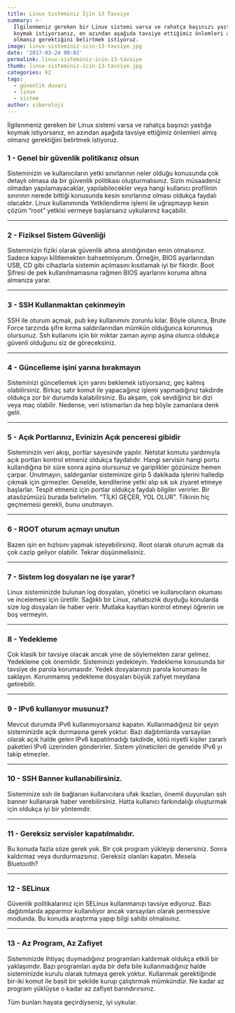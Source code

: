 ```yaml
---
title: Linux Sisteminiz İçin 13 Tavsiye
summary: >-
  İlgilenmeniz gereken bir Linux sistemi varsa ve rahatça başınızı yastığa
  koymak istiyorsanız, en azından aşağıda tavsiye ettiğimiz önlemleri almış
  olmanız gerektiğini belirtmek istiyoruz.
image: linux-sisteminiz-icin-13-tavsiye.jpg
date: '2017-03-24 00:02'
permalink: linux-sisteminiz-icin-13-tavsiye
thumb: linux-sisteminiz-icin-13-tavsiye.jpg
categories: k2
tags:
  - güvenlik duvarı
  - linux
  - sistem
author: siberoloji
---
```

İlgilenmeniz gereken bir Linux sistemi varsa ve rahatça başınızı yastığa koymak istiyorsanız, en azından aşağıda tavsiye ettiğimiz önlemleri almış olmanız gerektiğini belirtmek istiyoruz.

### 1 - Genel bir güvenlik politikanız olsun
Sisteminizin ve kullanıcıların yetki sınırlarının neler olduğu konusunda çok detaylı olmasa da bir güvenlik politikası oluşturmalısınız. Sizin müsaadeniz olmadan yapılamayacaklar, yapılabilecekler veya hangi kullanıcı profilinin sınırının nerede bittiği konusunda kesin sınırlarınız olması oldukça faydalı olacaktır. Linux kullanımında Yetkilendirme işlemi ile uğraşmayıp kesin çözüm “root” yetkisi vermeye başlarsanız uykularınız kaçabilir.

-----

### 2 - Fiziksel Sistem Güvenliği
Sisteminizin fiziki olarak güvenlik altına alındığından emin olmalısınız. Sadece kapıyı kilitlemekten bahsetmiyorum. Örneğin, BIOS ayarlarından USB, CD gibi cihazlarla sistemin açılmasını kısıtlamak iyi bir fikirdir. Boot Şifresi de pek kullanılmamasına rağmen BIOS ayarlarını koruma altına almanıza yarar.


-----


### 3 - SSH Kullanmaktan çekinmeyin
SSH ile oturum açmak, pub key kullanımını zorunlu kılar. Böyle olunca, Brute Force tarzında şifre kırma saldırılarından mümkün olduğunca korunmuş olursunuz. Ssh kullanımı için bir miktar zaman ayırıp aşina olunca oldukça güvenli olduğunu siz de göreceksiniz.


-----


### 4 - Güncelleme işini yarına bırakmayın
Sisteminizi güncellemek için yarını beklemek istiyorsanız, geç kalmış olabilirsiniz. Birkaç satır komut ile yapacağınız işlemi yapmadığınız takdirde oldukça zor bir durumda kalabilirsiniz. Bu akşam, çok sevdiğiniz bir dizi veya maç olabilir. Nedense, veri istismarları da hep böyle zamanlara denk gelir.


-----


### 5 - Açık Portlarınız, Evinizin Açık penceresi gibidir
Sisteminizin veri akışı, portlar sayesinde yapılır. Netstat komutu yardımıyla açık portları kontrol etmeniz oldukça faydalıdır. Hangi servisin hangi portu kullandığına bir süre sonra aşina olursunuz ve gariplikler gözünüze hemen çarpar. Unutmayın, saldırganlar sisteminize girip 5 dakikada işlerini halledip çıkmak için girmezler. Genelde, kendilerine yetki alıp sık sık ziyaret etmeye başlarlar. Tespit etmeniz için portlar oldukça faydalı bilgiler verirler. Bir atasözümüzü burada belirtelim. “TİLKİ GEÇER, YOL OLUR”. Tilkinin hiç geçmemesi gerekli, bunu unutmayın.


-----


### 6 - ROOT oturum açmayı unutun
Bazen işin en hızlısını yapmak isteyebilirsiniz. Root olarak oturum açmak da çok cazip geliyor olabilir. Tekrar düşünmelisiniz.


-----


### 7 - Sistem log dosyaları ne işe yarar?
Linux sisteminizde bulunan log dosyaları, yönetici ve kullanıcıların okuması ve incelemesi için üretilir. Sağlıklı bir Linux, rahatsızlık duyduğu konularda size log dosyaları ile haber verir. Mutlaka kayıtları kontrol etmeyi öğrenin ve boş vermeyin.


-----


### 8 - Yedekleme
Çok klasik bir tavsiye olacak ancak yine de söylemekten zarar gelmez. Yedekleme çok önemlidir. Sisteminizi yedekleyin. Yedekleme konusunda bir tavsiye de parola korumasıdır. Yedek dosyalarınızı parola koruması ile saklayın. Korunmamış yedekleme dosyaları büyük zafiyet meydana getirebilir.


-----


### 9 - IPv6 kullanıyor musunuz?
Mevcut durumda IPv6 kullanmıyorsanız kapatın. Kullanmadığınız bir şeyin sisteminizde açık durmasına gerek yoktur. Bazı dağıtımlarda varsayılan olarak açık halde gelen IPv6 kapatılmadığı takdirde, kötü niyetli kişiler zararlı paketleri IPv6 üzerinden gönderirler. Sistem yöneticileri de genelde IPv6 yı takip etmezler.


-----


### 10 - SSH Banner kullanabilirsiniz.
Sisteminize ssh ile bağlanan kullanıcılara ufak ikazları, önemli duyuruları ssh banner kullanarak haber verebilirsiniz. Hatta kullanıcı farkındalığı oluşturmak için oldukça iyi bir yöntemdir.


-----


### 11 - Gereksiz servisler kapatılmalıdır.
Bu konuda fazla söze gerek yok. Bir çok program yükleyip denersiniz. Sonra kaldırmaz veya durdurmazsınız. Gereksiz olanları kapatın. Mesela Bluetooth?


-----


### 12 - SELinux
Güvenlik politikalarınız için SELinux kullanmanızı tavsiye ediyoruz. Bazı dağıtımlarda apparmor kullanılıyor ancak varsayılan olarak permessive modunda. Bu konuda araştırma yapıp bilgi sahibi olmalısınız.


-----


### 13 - Az Program, Az Zafiyet
Sisteminizde ihtiyaç duymadığınız programları kaldırmak oldukça etkili bir yaklaşımdır. Bazı programları ayda bir defa bile kullanmadığınız halde sisteminizde kurulu olarak tutmaya gerek yoktur. Kullanmak gerektiğinde bir-iki komut ile basit bir şekilde kurup çalıştırmak mümkündür. Ne kadar az program yüklüyse o kadar az zafiyet barındırırsınız.

Tüm bunları hayata geçirdiyseniz, iyi uykular.